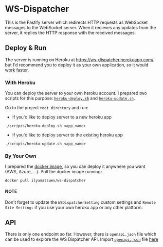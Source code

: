 # WS-Dispatcher

This is the Fastify server which redirects HTTP requests as WebSocket messages to the WebSocket server. When it recieves any updates from the server, it replies the HTTP response with the received messages.

## Deploy & Run

The server is running on Heroku at https://ws-dispatcher.herokuapp.com/ but I'd recommend you to deploy it as your own application, so it would work faster.

### With Heroku

You can deploy the server to your own heroku account. I prepared two scripts for this purpose: [`heroku-deploy.sh`](../../scripts/heroku-deploy.sh) and [`heroku-update.sh`](../../scripts/heroku-update.sh).

Go to the project `root directory` and run:

-   If you'd like to deploy server to a new heroku app

```
./scripts/heroku-deploy.sh <app_name>
```

-   If you'd like to deploy server to the existing heroku app

```
./scripts/heroku-update.sh <app_name>
```

### By Your Own

I prepared the [docker image](https://hub.docker.com/r/ilyamatsuev/ws-dispatcher), so you can deploy it anywhere you want (AWS, Azure, ...). Pull the docker image running:

```
docker pull ilyamatsuev/ws-dispatcher
```

#### NOTE

[comment]: # 'TODO: Add link to the WSDispatcherSetting documentation'

Don't forget to update the `WSDispatcherSetting` custom settings and `Remote Site Settings` if you use your own heroku app or any other platform.

## API

There is only one endpoint so far. However, there is `openapi.json` file which can be used to explore the WS Dispatcher API.
Import [`openapi.json`](openapi.json) file [here](https://editor.swagger.io)
